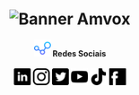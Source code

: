 <h1 align = "center">
    <img src="imgs/Padrão.png" alt="Banner Amvox">
</h1>

<h4 align="center"> 
<img src="imgs/001-connections.png" alt="Redes sociais" height="30px"> Redes Sociais
</h4>

<p align="center">
<a href="https://br.linkedin.com/company/amvox"><img src="imgs/linkedin.png" height="30px" alt="Siga no Linkedin"></a>
<a href="https://www.instagram.com/amvox_/"> <img src="imgs/instagram.png" alt="Siga no Instagram" height="30px"></a>
<a href="https://twitter.com/amvox_"> <img src="imgs/twitter.png" alt="Siga no twitter" height="30px"></a>
<a href="https://www.youtube.com/user/AmvoxBrasil"> <img src="imgs/youtube.png" height="30px" alt="Increva-se no canal do Youtube"></a>
<a href="https://www.tiktok.com/@amvox_"><img src="imgs/tiktok.png" height="30px" alt="Siga no TikTok"></a>
<a href="https://www.facebook.com/AmvoxBrasil"><img src="imgs/facebook.png" alt="Siga no Facebook" height="30px"></a>
</p>
